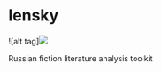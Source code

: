# lensky


![alt tag]<img src="https://github.com/DDPronin/lensky/Lensky badge.png">

Russian fiction literature analysis toolkit
